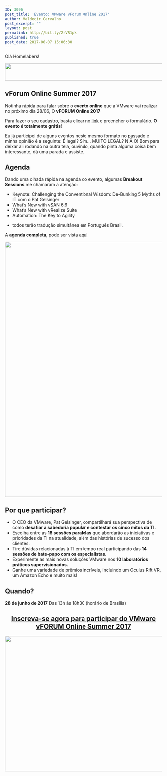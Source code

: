 ```yaml
---
ID: 3096
post_title: 'Evento: VMware vForum Online 2017'
author: Valdecir Carvalho
post_excerpt: ""
layout: post
permalink: http://bit.ly/2rVR1pk
published: true
post_date: 2017-06-07 15:06:30
---
```

Olá Homelabers!

<img class="aligncenter wp-image-3106" src="http://homelaber.com.br/site/wp-content/uploads/2017/06/VMW-VFORUM-BANNERS-REGISTRATION-ELQ-1170x80-CTA.jpg" alt="" width="800" height="55" />

<h2 class="events-column__title"><strong>vForum Online Summer 2017</strong></h2>

Notinha rápida para falar sobre o <strong>evento online</strong> que a VMware vai realizar no próximo dia 28/06, O <strong>vFORUM Online 2017</strong>

Para fazer o seu cadastro, basta clicar no <a href="http://bit.ly/vForumOnline17" target="_blank" rel="noopener noreferrer">link</a> e preencher o formulário. <strong>O evento é totalmente grátis</strong>!

Eu já participei de alguns eventos neste mesmo formato no passado e minha opinião é a seguinte: É legal? Sim... MUITO LEGAL? N Ã O! Bom para deixar ali rodando na outra tela, ouvindo, quando pinta alguma coisa bem interessante, dá uma parada e assiste.<!--more-->

<h2>Agenda</h2>

Dando uma olhada rápida na agenda do evento, algumas <strong>Breakout Sessions</strong> me chamaram a atenção:

<ul style="list-style-type: square;">
    <li>Keynote: Challenging the Conventional Wisdom: De-Bunking 5 Myths of IT com o Pat Gelsinger</li>
    <li>What’s New with vSAN 6.6</li>
    <li>What’s New with vRealize Suite</li>
    <li>Automation: The Key to Agility</li>
</ul>

<ul>
<li>todos terão tradução simultânea em Português Brasil.</li>
</ul>

A <strong>agenda completa</strong>, pode ser vista <a href="http://homelaber.com.br/site/wp-content/uploads/2017/06/2017-vForum-track.pdf" target="_blank" rel="noopener noreferrer">aqui</a>

<img class="aligncenter size-full wp-image-3107" src="http://homelaber.com.br/site/wp-content/uploads/2017/06/2017-vForum-Agenda.pdf.png" alt="" width="1056" height="818" />

<h2><strong>Por que participar?</strong></h2>

<ul>
    <li>O CEO da VMware, Pat Gelsinger, compartilhará sua perspectiva de como <strong>desafiar a sabedoria popular e contestar os cinco mitos da TI.</strong></li>
    <li>Escolha entre as <strong>18 sessões paralelas</strong> que abordarão as iniciativas e prioridades da TI na atualidade, além das histórias de sucesso dos clientes.</li>
    <li>Tire dúvidas relacionadas à TI em tempo real participando das <strong>14 sessões de bate-papo com os especialistas.</strong></li>
    <li>Experimente as mais novas soluções VMware nos <strong>10 laboratórios práticos supervisionados.</strong></li>
    <li>Ganhe uma variedade de prêmios incríveis, incluindo um Oculus Rift VR, um Amazon Echo e muito mais!</li>
</ul>

<h2 class="events-column__title"><strong>Quando?</strong></h2>

<p class="events-date"><strong>28 de junho de 2017</strong>
Das 13h às 18h30 (horário de Brasília)</p>

<h2 style="text-align: center;"><a href="http://bit.ly/vForumOnline17" target="_blank" rel="noopener noreferrer">Inscreva-se agora para participar do VMware vFORUM Online Summer 2017</a></h2>

<img class="aligncenter size-full wp-image-3102" src="http://homelaber.com.br/site/wp-content/uploads/2017/06/evento-vmware-vforum-online-2017.png" alt="" width="851" height="433" />